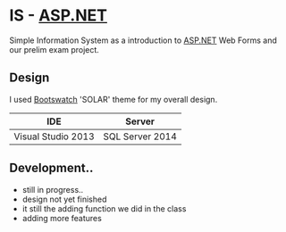 # IS - [ASP.NET](https://www.asp.net)
Simple Information System as a introduction to [ASP.NET](https://www.asp.net) Web Forms and our prelim exam project.

## Design
I used [Bootswatch](https://bootswatch.com/) 'SOLAR' theme for my overall design.

IDE|Server
--------------------- | ----------------------------
 Visual Studio 2013   | SQL Server 2014

## Development..
- still in progress..
- design not yet finished
- it still the adding function we did in the class
- adding more features


